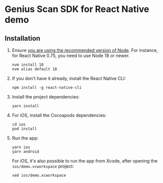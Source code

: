 # Genius Scan SDK for React Native demo

## Installation

1. Ensure [you are using the recommended version of Node](https://reactnative.dev/docs/environment-setup?guide=native). For instance, for React Native 0.75, you need to use Node 18 or newer.

    ```
    nvm install 18
    nvm alias default 18
    ```

2. If you don't have it already, install the React Native CLI:

    ```
    npm install -g react-native-cli
    ```

3. Install the project dependencies:

    ```
    yarn install
    ```

4. For iOS, install the Cocoapods dependencies:

    ```
    cd ios
    pod install
    ```

5. Run the app:

    ```
    yarn ios
    yarn android
    ```

    For iOS, it's also possible to run the app from Xcode, after opening the `ios/demo.xcworkspace` project:

    ```
    xed ios/demo.xcworkspace
    ```
